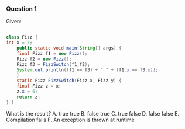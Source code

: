 ### Question 1
Given:
```java

class Fizz {
int x = 5;
    public static void main(String[] args) {
    final Fizz f1 = new Fizz();
    Fizz f2 = new Fizz();
    Fizz f3 = FizzSwitch(f1,f2);
    System.out.println((f1 == f3) + " " + (f1.x == f3.x));
    }
    static Fizz FizzSwitch(Fizz x, Fizz y) {
    final Fizz z = x;
    z.x = 6;
    return z;
} }
```
What is the result?
A. true true
B. false true
C. true false
D. false false
E. Compilation fails
F. An exception is thrown at runtime